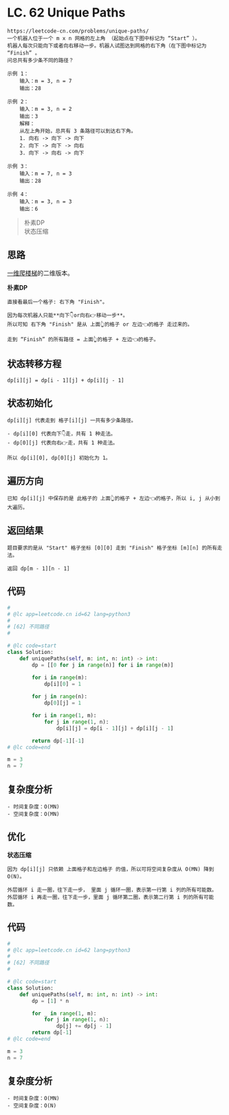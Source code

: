 LC. 62 Unique Paths
====

    https://leetcode-cn.com/problems/unique-paths/
    一个机器人位于一个 m x n 网格的左上角 （起始点在下图中标记为 “Start” ）。
    机器人每次只能向下或者向右移动一步。机器人试图达到网格的右下角（在下图中标记为 “Finish” 。
    问总共有多少条不同的路径？

    示例 1：
        输入：m = 3, n = 7
        输出：28

    示例 2：
        输入：m = 3, n = 2
        输出：3
        解释：
        从左上角开始，总共有 3 条路径可以到达右下角。
        1. 向右 -> 向下 -> 向下
        2. 向下 -> 向下 -> 向右
        3. 向下 -> 向右 -> 向下

    示例 3：  
        输入：m = 7, n = 3
        输出：28

    示例 4：
        输入：m = 3, n = 3
        输出：6
        
> 朴素DP  
> 状态压缩

## 思路
[一维爬楼梯](https://github.com/PearlCoastal/VSCode_GitOn/blob/master/DynamicProcessing/746.%E4%BD%BF%E7%94%A8%E6%9C%80%E5%B0%8F%E8%8A%B1%E8%B4%B9%E7%88%AC%E6%A5%BC%E6%A2%AF.md)的二维版本。  

**朴素DP**

    直接看最后一个格子: 右下角 "Finish"。
    
    因为每次机器人只能**向下👇or向右👉移动一步**。  
    所以可知 右下角 "Finish" 是从 上面👆的格子 or 左边👈的格子 走过来的。
    
    走到 “Finish” 的所有路径 = 上面👆的格子 + 左边👈的格子。

## 状态转移方程
    dp[i][j] = dp[i - 1][j] + dp[i][j - 1]

## 状态初始化
    dp[i][j] 代表走到 格子[i][j] 一共有多少条路径。
    
    - dp[i][0] 代表向下👇走，共有 1 种走法。
    - dp[0][j] 代表向右👉走，共有 1 种走法。

    所以 dp[i][0], dp[0][j] 初始化为 1。

## 遍历方向
    已知 dp[i][j] 中保存的是 此格子的 上面👆的格子 + 左边👈的格子，所以 i, j 从小到大遍历。

## 返回结果
    题目要求的是从 "Start" 格子坐标 [0][0] 走到 "Finish" 格子坐标 [m][n] 的所有走法。
    
    返回 dp[m - 1][n - 1]

## 代码
```python
#
# @lc app=leetcode.cn id=62 lang=python3
#
# [62] 不同路径
#

# @lc code=start
class Solution:
    def uniquePaths(self, m: int, n: int) -> int:
        dp = [[0 for j in range(n)] for i in range(m)]

        for i in range(m):
            dp[i][0] = 1
        
        for j in range(n):
            dp[0][j] = 1

        for i in range(1, m):
            for j in range(1, n):
                dp[i][j] = dp[i - 1][j] + dp[i][j - 1]

        return dp[-1][-1]
# @lc code=end

m = 3
n = 7
```

## 复杂度分析

    - 时间复杂度：O(MN)
    - 空间复杂度：O(MN)

## 优化
**状态压缩**

    因为 dp[i][j] 只依赖 上面格子和左边格子 的值，所以可将空间复杂度从 O(MN) 降到 O(N)。
    
    外层循环 i 走一圈，往下走一步， 里面 j 循环一圈，表示第一行第 i 列的所有可能数。
    外层循环 i 再走一圈，往下走一步，里面 j 循环第二圈，表示第二行第 i 列的所有可能数。

## 代码
```python
#
# @lc app=leetcode.cn id=62 lang=python3
#
# [62] 不同路径
#

# @lc code=start
class Solution:
    def uniquePaths(self, m: int, n: int) -> int:
        dp = [1] * n

        for _ in range(1, m):
            for j in range(1, n):
                dp[j] += dp[j - 1]
        return dp[-1]
# @lc code=end

m = 3
n = 7
```
## 复杂度分析

    - 时间复杂度：O(MN)
    - 空间复杂度：O(N)
